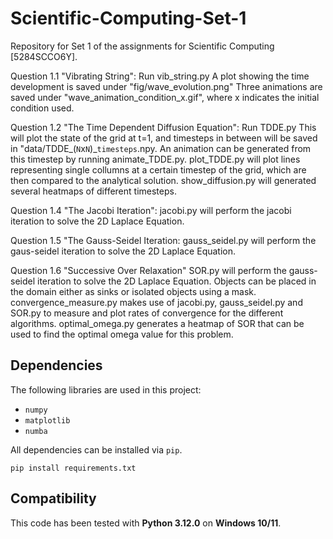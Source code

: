 # Scientific-Computing-Set-1
Repository for Set 1 of the assignments for Scientific Computing [5284SCCO6Y].

Question 1.1 "Vibrating String":
    Run vib_string.py
    A plot showing the time development is saved under "fig/wave_evolution.png"
    Three animations are saved under "wave_animation_condition_x.gif", where x indicates the initial condition used.

Question 1.2 "The Time Dependent Diffusion Equation":
    Run TDDE.py
    This will plot the state of the grid at t=1, and timesteps in between will be saved in "data/TDDE_(`N`x`N`)_`timesteps`.npy.
    An animation can be generated from this timestep by running animate_TDDE.py.
    plot_TDDE.py will plot lines representing single collumns at a certain timestep of the grid, which are then compared to the analytical solution.
    show_diffusion.py will generated several heatmaps of different timesteps.

Question 1.4 "The Jacobi Iteration":
    jacobi.py will perform the jacobi iteration to solve the 2D Laplace Equation.

Question 1.5 "The Gauss-Seidel Iteration:
    gauss_seidel.py will perform the gaus-seidel iteration to solve the 2D Laplace Equation.

Question 1.6 "Successive Over Relaxation"
   SOR.py will perform the gauss-seidel iteration to solve the 2D Laplace Equation. Objects can be placed in the domain either as sinks or isolated objects using a mask.
   convergence_measure.py makes use of jacobi.py, gauss_seidel.py and SOR.py to measure and plot rates of convergence for the different algorithms.
   optimal_omega.py generates a heatmap of SOR that can be used to find the optimal omega value for this problem.
   

## Dependencies
The following libraries are used in this project:
- `numpy`
- `matplotlib`
- `numba`

All dependencies can be installed via `pip`.

```
pip install requirements.txt
```
## Compatibility
This code has been tested with **Python 3.12.0** on **Windows 10/11**.

